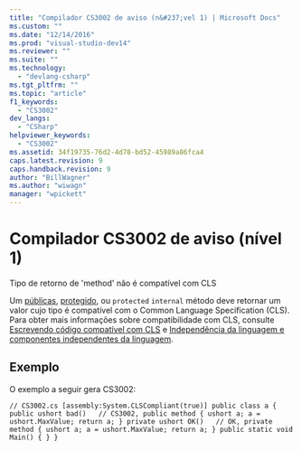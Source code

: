 ```yaml
---
title: "Compilador CS3002 de aviso (n&#237;vel 1) | Microsoft Docs"
ms.custom: ""
ms.date: "12/14/2016"
ms.prod: "visual-studio-dev14"
ms.reviewer: ""
ms.suite: ""
ms.technology: 
  - "devlang-csharp"
ms.tgt_pltfrm: ""
ms.topic: "article"
f1_keywords: 
  - "CS3002"
dev_langs: 
  - "CSharp"
helpviewer_keywords: 
  - "CS3002"
ms.assetid: 34f19735-76d2-4d78-bd52-45989a86fca4
caps.latest.revision: 9
caps.handback.revision: 9
author: "BillWagner"
ms.author: "wiwagn"
manager: "wpickett"
---
```

# Compilador CS3002 de aviso (n&#237;vel 1)
Tipo de retorno de 'method' não é compatível com CLS  
  
 Um [públicas](../../csharp/language-reference/keywords/public.md), [protegido](../../csharp/language-reference/keywords/protected.md), ou `protected` `internal` método deve retornar um valor cujo tipo é compatível com o Common Language Specification \(CLS\).  Para obter mais informações sobre compatibilidade com CLS, consulte [Escrevendo código compatível com CLS](http://msdn.microsoft.com/pt-br/4c705105-69a2-4e5e-b24e-0633bc32c7f3) e [Independência da linguagem e componentes independentes da linguagem](../Topic/Language%20Independence%20and%20Language-Independent%20Components.md).  
  
## Exemplo  
 O exemplo a seguir gera CS3002:  
  
```  
// CS3002.cs [assembly:System.CLSCompliant(true)] public class a { public ushort bad()   // CS3002, public method { ushort a; a = ushort.MaxValue; return a; } private ushort OK()   // OK, private method { ushort a; a = ushort.MaxValue; return a; } public static void Main() { } }  
```